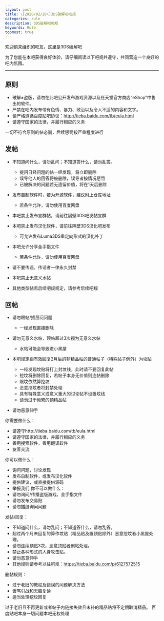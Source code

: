 ```yaml
---
layout: post
title: \[2020/02/28\]3DS破解吧吧规
categories: rule
description: 3DS破解吧吧规
keywords: Rule
topmost: true
---
```


欢迎前来组织的吧友，这里是3DS破解吧

为了您能在本吧获得良好体验，请仔细阅读以下吧规并遵守，共同营造一个良好的吧内氛围。

---

## 原则

- 破解≠盗版，请勿在此吧公开发布游戏资源以及任天堂官方商店“eShop”中售出的软件。
- 严禁在吧内发布带有色情、暴力、政治以及令人不适的内容和文字。
- 请严格遵循百度贴吧协议：http://tieba.baidu.com/tb/eula.html
- 请遵守国家的法律，并履行相应的义务

一切不符合原则的帖必删，后续惩罚按严重程度进行

## 发帖

- 不知道问什么，请勿乱问；不知道答什么，请勿乱答。
  - 提问日经问题的帖一经发现，将立即删除
  - 误导他人的回答将被删除，误导者按情况惩罚
  - 已被解决的问题若无遗留价值，将在1天后删除

- 发布自制软件时，若为开源软件，建议附上仓库地址
  - 若条件允许，请勿使用百度网盘
 
- 本吧禁止发布宣群帖，请前往隔壁3DS吧发帖宣群
- 本吧禁止发布汉化软件，请前往隔壁3DS汉化吧发布
  - 可允许发布Luma3DS重定向形式的汉化补丁

- 本吧允许分享金手指文件
  - 若条件允许，请勿使用百度网盘

- 请不要传谣，传谣者一律永久封禁
- 本吧禁止无意义水帖
- 其他类型帖若后续吧规规定，请参考后续吧规

## 回帖

- 请勿跟帖/插层问问题
  - 一经发现直接删除

- 请勿无意义水帖，顶帖超过3次视为无意义水帖
  - 水帖可能会导致进小黑屋

- 本吧规定距有效回复2月后的非精品帖的普通帖子（特殊帖子例外）为坟贴
  - 一经发现坟贴将打上封坟线，此时请不要回复此帖
  - 挖坟将删除回复，若帖子本身无价值则连帖删除
  - 跟坟依然算挖坟
  - 恶意挖坟者将封禁处理
  - 具有特殊意义或意义重大的讨论帖不设置坟线
  - 请勿过于频繁的顶精品帖

- 请勿恶意伸手


你需要做什么：
- 请遵守http://tieba.baidu.com/tb/eula.html
- 请遵守国家的法律，并履行相应的义务
- 善用搜索软件，善用翻译软件
- 友善交流

你可以做什么：
- 询问问题，讨论发现
- 发布自制软件，或发布汉化软件
- 提供建议，或直接提供源码
- 举报我们
你不可以做什么：
- 请勿询问/传播盗版游戏，金手指文件
- 请勿发布交易贴
- 请勿插缝询问问题

发帖/回复：

- 不知道问什么，请勿乱问；不知道答什么，请勿乱答。
- 超过两个月未回复的算作坟贴（精品贴及置顶贴除外）恶意挖坟者小黑屋处理。
- 请勿连续顶贴3次，恶意顶贴者删帖处理。
- 禁止各种形式的人身攻击贴。
- 请勿恶意伸手
- 其他规则请参考以往吧规：https://tieba.baidu.com/p/6127572515

删帖规则：

- 过于老旧的教程及错误的问题解决方法
- 谩骂引战和无脑复读
- 适当处理挖坟回复

过于老旧且不再更新或者帖子内链接失效且未补的精品贴将不定期取消精品。
百度贴吧本身一切问题本吧无权处理

